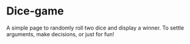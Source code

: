 # Dice-game

A simple page to randomly roll two dice and display a winner. To settle arguments, make decisions, or just for fun!
